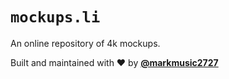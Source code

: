# `mockups.li`

An online repository of 4k mockups.

Built and maintained with ❤️ by __[@markmusic2727](https://twitter.com/MarkMusic2727)__
